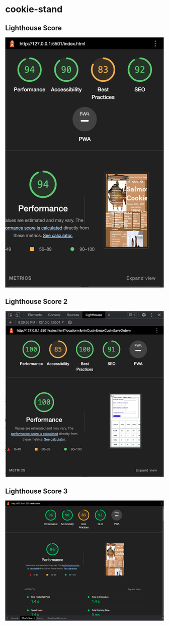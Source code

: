# cookie-stand

## Lighthouse Score
![Lighthouse Score](img/Lab%2008B%20Lighthouse.png "Lighthouse Score")

## Lighthouse Score 2
![Lighthouse Score 2](img/Lab-09-Lighthouse.png "Lighthouse Score 2")

## Lighthouse Score 3
![Lighthouse Score 3](img/Lighthouse-lab-10.png "Lighthouse Score 3")

